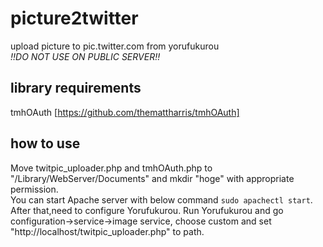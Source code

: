 picture2twitter
===============

upload picture to pic.twitter.com from yorufukurou  
*!!DO NOT USE ON PUBLIC SERVER!!*


library requirements
---------------
tmhOAuth [https://github.com/themattharris/tmhOAuth]

how to use
---------------
Move twitpic_uploader.php and tmhOAuth.php to "/Library/WebServer/Documents" and mkdir "hoge" with appropriate permission.  
You can start Apache server with below command `sudo apachectl start`.  
After that,need to configure Yorufukurou. Run Yorufukurou and go configuration->service->image service, choose custom and set "http://localhost/twitpic_uploader.php" to path.  
